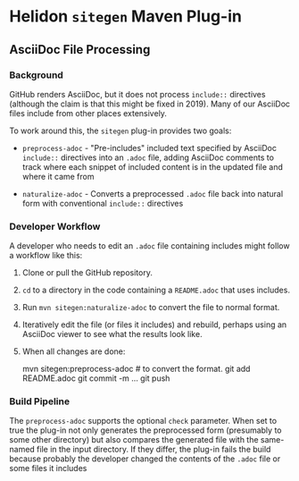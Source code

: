 # Helidon `sitegen` Maven Plug-in

## AsciiDoc File Processing

### Background

GitHub renders AsciiDoc, but it does not process `include::` directives (although 
the claim is that this might be fixed in 2019). Many of 
our AsciiDoc files include from other places extensively.

To work around this, the `sitegen` plug-in provides two goals:

* `preprocess-adoc` -  "Pre-includes" included text specified by AsciiDoc `include::` 
directives into an `.adoc` file, adding
AsciiDoc comments to track where each snippet of included content is in the 
updated file and where it came from

* `naturalize-adoc` - Converts a preprocessed `.adoc` file back into natural form with 
conventional `include::` directives

### Developer Workflow

A developer who needs to edit an `.adoc` file containing includes might follow a workflow
like this:

1. Clone or pull the GitHub repository.
2. `cd` to a directory in the code containing a `README.adoc` that uses includes.
3. Run `mvn sitegen:naturalize-adoc` to convert the file to normal format.
4. Iteratively edit the file (or files it includes) and rebuild, perhaps using
an AsciiDoc viewer to see what the results look like.
5. When all changes are done:


    mvn sitegen:preprocess-adoc # to convert the format.
    git add README.adoc
    git commit -m ...
    git push

### Build Pipeline
The `preprocess-adoc` supports the optional `check` parameter. When set to true
the plug-in not only generates the preprocessed form (presumably to some other directory)
but also compares the generated file with the same-named file in the input directory.
If they differ, the plug-in fails the build because probably the developer changed
the contents of the `.adoc` file or some files it includes

